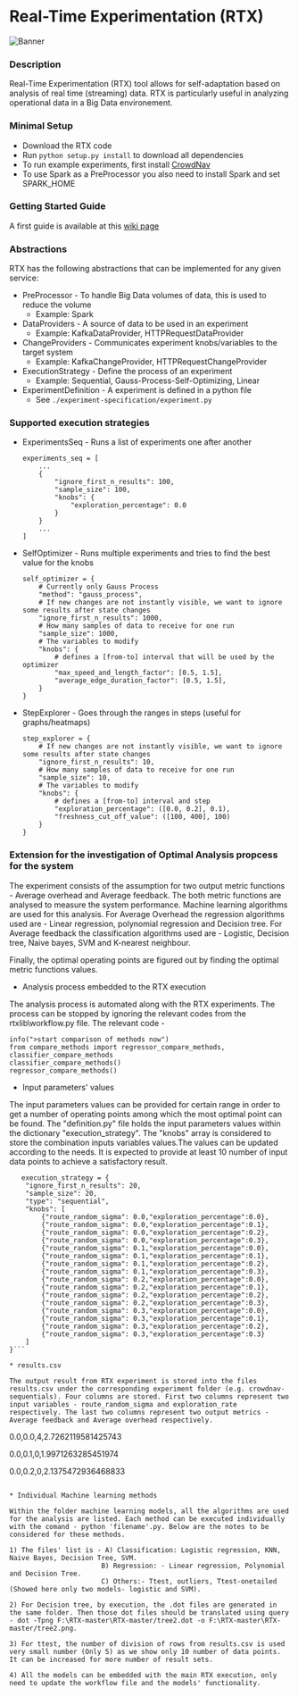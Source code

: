 # Real-Time Experimentation (RTX)

![Banner](https://raw.githubusercontent.com/Starofall/RTX/master/banner.PNG)


### Description
Real-Time Experimentation (RTX) tool allows for self-adaptation based on analysis of real time (streaming) data.
RTX is particularly useful in analyzing operational data in a Big Data environement.


### Minimal Setup
* Download the RTX code
* Run `python setup.py install` to download all dependencies 
* To run example experiments, first install [CrowdNav](https://github.com/Starofall/CrowdNav)
* To use Spark as a PreProcessor you also need to install Spark and set SPARK_HOME

### Getting Started Guide
A first guide is available at this [wiki page](https://github.com/Starofall/RTX/wiki/RTX-&-CrowdNav-Getting-Started-Guide)

### Abstractions

RTX has the following abstractions that can be implemented for any given service:
* PreProcessor - To handle Big Data volumes of data, this is used to reduce the volume
    * Example: Spark   
* DataProviders - A source of data to be used in an experiment
    * Example: KafkaDataProvider, HTTPRequestDataProvider
* ChangeProviders - Communicates experiment knobs/variables to the target system
    * Example: KafkaChangeProvider, HTTPRequestChangeProvider
* ExecutionStrategy - Define the process of an experiment
    * Example: Sequential, Gauss-Process-Self-Optimizing, Linear 
* ExperimentDefinition - A experiment is defined in a python file 
    * See `./experiment-specification/experiment.py`

### Supported execution strategies

* ExperimentsSeq - Runs a list of experiments one after another
    ```
    experiments_seq = [
        ...
        {
            "ignore_first_n_results": 100,
            "sample_size": 100,
            "knobs": {
                "exploration_percentage": 0.0
            }
        }
        ...
    ]
    ```


* SelfOptimizer - Runs multiple experiments and tries to find the best value for the knobs
    ```
    self_optimizer = {
        # Currently only Gauss Process
        "method": "gauss_process",
        # If new changes are not instantly visible, we want to ignore some results after state changes
        "ignore_first_n_results": 1000,
        # How many samples of data to receive for one run
        "sample_size": 1000,
        # The variables to modify
        "knobs": {
            # defines a [from-to] interval that will be used by the optimizer
            "max_speed_and_length_factor": [0.5, 1.5],
            "average_edge_duration_factor": [0.5, 1.5],
        }
    }
    ```
    
* StepExplorer - Goes through the ranges in steps (useful for graphs/heatmaps)
    ```
    step_explorer = {
        # If new changes are not instantly visible, we want to ignore some results after state changes
        "ignore_first_n_results": 10,
        # How many samples of data to receive for one run
        "sample_size": 10,
        # The variables to modify
        "knobs": {
            # defines a [from-to] interval and step
            "exploration_percentage": ([0.0, 0.2], 0.1),
            "freshness_cut_off_value": ([100, 400], 100)
        }
    }
    ```

### Extension for the investigation of Optimal Analysis propcess for the system

The experiment consists of the assumption for two output metric functions - Average overhead and Average feedback. The both metric functions are analysed to measure the system performance. Machine learning algorithms are used for this analysis. For Average Overhead the regression algorithms used are - Linear regression, polynomial regression and Decision tree. For Average feedback the classification algorithms used are - Logistic, Decision tree, Naive bayes, SVM and K-nearest neighbour. 

Finally, the optimal operating points are figured out by finding the optimal metric functions values.

* Analysis process embedded to the RTX execution

The analysis process is automated along with the RTX experiments. The process can be stopped by ignoring the relevant codes from the rtxlib\workflow.py file. The relevant code - 
   ```
   info(">start comparison of methods now")
   from compare_methods import regressor_compare_methods, classifier_compare_methods
   classifier_compare_methods()
   regressor_compare_methods()
   ```

* Input parameters' values 

The input parameters values can be provided for certain range in order to get a number of operating points among which the most optimal point can be found. The "definition.py" file holds the input parameters values within the dictionary "execution_strategy". The "knobs" array is considered to store the combination inputs variables values.The values can be updated according to the needs. It is expected to provide at least 10 number of input data points to achieve a satisfactory result.

```
   execution_strategy = {
    "ignore_first_n_results": 20,
    "sample_size": 20,
    "type": "sequential",
    "knobs": [
        {"route_random_sigma": 0.0,"exploration_percentage":0.0},
        {"route_random_sigma": 0.0,"exploration_percentage":0.1},
        {"route_random_sigma": 0.0,"exploration_percentage":0.2},
        {"route_random_sigma": 0.0,"exploration_percentage":0.3},
        {"route_random_sigma": 0.1,"exploration_percentage":0.0},
        {"route_random_sigma": 0.1,"exploration_percentage":0.1},
        {"route_random_sigma": 0.1,"exploration_percentage":0.2},
        {"route_random_sigma": 0.1,"exploration_percentage":0.3},
        {"route_random_sigma": 0.2,"exploration_percentage":0.0},
        {"route_random_sigma": 0.2,"exploration_percentage":0.1},
        {"route_random_sigma": 0.2,"exploration_percentage":0.2},
        {"route_random_sigma": 0.2,"exploration_percentage":0.3},
        {"route_random_sigma": 0.3,"exploration_percentage":0.0},
        {"route_random_sigma": 0.3,"exploration_percentage":0.1},
        {"route_random_sigma": 0.3,"exploration_percentage":0.2},
        {"route_random_sigma": 0.3,"exploration_percentage":0.3}
    ]
}```

* results.csv

The output result from RTX experiment is stored into the files results.csv under the corresponding experiment folder (e.g. crowdnav-sequentials). Four columns are stored. First two columns represent two input variables - route_random_sigma and exploration_rate respectively. The last two columns represent two output metrics - Average feedback and Average overhead respectively.

```
0.0,0.0,4,2.7262119581425743

0.0,0.1,0,1.9971263285451974

0.0,0.2,0,2.1375472936468833
```

* Individual Machine learning methods

Within the folder machine learning models, all the algorithms are used for the analysis are listed. Each method can be executed individually with the comand - python 'filename'.py. Below are the notes to be considered for these methods. 

1) The files' list is - A) Classification: Logistic regression, KNN, Naive Bayes, Decision Tree, SVM.
                       B) Regression: - Linear regression, Polynomial and Decision Tree.
                       C) Others:- Ttest, outliers, Ttest-onetailed (Showed here only two models- logistic and SVM).

2) For Decision tree, by execution, the .dot files are generated in the same folder. Then those dot files should be translated using query - dot -Tpng F:\RTX-master\RTX-master/tree2.dot -o F:\RTX-master\RTX-master/tree2.png.

3) For ttest, the number of division of rows from results.csv is used very small number (Only 5) as we show only 10 number of data points. It can be increased for more number of result sets.

4) All the models can be embedded with the main RTX execution, only need to update the workflow file and the models' functionality.

